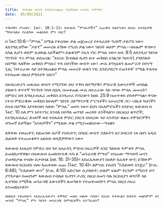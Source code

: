 ```yaml
---
title:  ከግብጽ ባርነት እንዲያመልጡ ያስቻለው የሙሴ ጥምቀት
date:  05/09/2021
---
```


`ጥቅሶቹን ያንብቡ: 1ቆሮ. 10:1-11። ጳውሎስ “ምሳሌዎችን” ሲጠቅስ በቆሮንቶስ ለነበሩ አንባቢዎቹ ማስተላለፍ የፈለገው መልእክት ምን ነበር?`

በ 1ቆሮ.10:6--“ምሳሌ” በሚል የቀረበው ቃል መጀመሪያ የተጻፈበት ግሪክኛ ታይፖስ ነው። ለእንግሊዝኛው “ታይፕ” መሠረቱ ይኸው የግሪክ ቃል ነው። ዓይነት ወይም ምሳሌ--በፍጹም ዋናውን አካል ሊሆን ወይም ሊወክል አይችልም። ይልቁንም የሌላ ነገር ምሳሌ ነው። ዕብ. 8:5 ለእንዲህ ዓይነቱ ግንኙነት ጥሩ ምሳሌ ይሰጠናል: “እነርሱ (የብሉይ ኪዳን ቤተ መቅደስ አገልጋይ ካህናት) ያገለገሉት በሰማይ ላለችው መቅደስ ምሳሌና ጥላ በሆነችው ውስጥ ነው፤ ሙሴ ድንኳኒቱን ለመሥራት በተነሣ ጊዜ; ‘በተራራው ላይ በተገለጠልህ ምሳሌ መሠረት ሁሉን ነገር እንድታደርግ ተጠንቀቅ’ የሚል ትእዛዝ የተሰጠው በዚህ ምክንያት ነበር።”

በዕብራውያን መጽሐፍ ውስጥ የሚገኘው ይህ ጥቅስ በሰማያዊና ምድራዊ እውነታዎች መካከል ያለውን ቀጥተኛ ግንኙነት ካጎላ በኋላ; በመቀጠል ሙሴ በተራራው ላይ ባየው ምሳሌ መሠረት፤ በምድረ በዳ እግዚአብሔር መቅደስ እንዲሠራ የነገረውን ከዘፀ. 25:9 በመጥቀስ ያስቀምጣል። ዋናው ነጥብ ምድራዊው መቅደስ ከሁሉም ዓይነት ኃይማኖታዊ ሥርዓቶችና አሠራሮቹ ጋር--በሊቀ ካህናችን የሱስ በሰማይ እየተከናወነ ላለው “ምሳሌ” መሆኑ ነው። ይህን በአእምሮአችን ስንይዝ; ጳውሎስ በ 1ቆሮ. 10 ስለ ምን እየተናገረ እንዳለ በተሻለ መንገድ መረዳት እንችላለን። በእነዚህ ቁጥሮች; የእግዚአብሔር ሕዝቦች ወደ ተስፋይቱ ምድር ያደርጉ በነበረው ጉዞ አንዳንድ ቁልፍ ተሞክሮዎችን ዳግመኛ ይቃኛል። “አባቶቻችን” የሚለው ቃል የሚያመለክተው--ግብፅን

ለቅቀው የወጡትን; ከደመናው በታች የነበሩትን; በባህር ውስጥ ያለፉትን እና ከባርነት ነጻ በሆነ አዲስ ሕይወት የተጠመቁትን አይሁድ ወላጆቻቸውን ነው።

ጳውሎስ እነዚህን የምድረ በዳ ጉዞ አስፈላጊ ምድብ ስፍራዎች እንደ ግለሰብ ጥምቀት ምሳሌ ይመለከታቸዋል። በጳውሎስ አመክንዮአዊ ዱካ ለ “መንፈሳዊ ምግብ” ተሰጠው ማጣቀሻ መናን ያመላክታል ተብሎ ይታሰባል (ዘፀ. 16: 31-35)። እስራኤላውያን ከዐለት ከፈለቀ ውሃ; ይኸውም ጳውሎስ ክርስቶስ ብሎ ከጠቀሰው ጠጡ (1ቆሮ. 10:4)። ለምሳሌ የሱስን “የሕይወት እንጀራ” (ዮሐ. 6:48); “የሕይወት ውሃ” (ዮሐ. 4:10) አድርገው ሲያስቡት; ሁሉም ፍጹም ትርጉም የሚሰጥ ሆኖ ያገኙታል። በመሆኑም ጳውሎስ የብሉይ ኪዳንን ታሪክ; በዚህ ዘመን ባሉ ክርስቲያን ወገኖች ላይ ሊተገበሩ የሚችሉ መንፈሳዊ እውነቶችን ለመግለጥ የተጠቀመበትን ምሳሌ በዚህ ስፍራ እንመለከታለን።

`በዘፀአት የቀረበውን የእስራኤላውያን ተሞክሮ መለስ ብለው ያስቡ። እነርሱ ትተውልን ከሄዱት መልካምም ሆነ መጥፎ “ምሳሌ” ምን ዓይነት መንፈሳዊ ትምህርቶችን እንማራለን?`